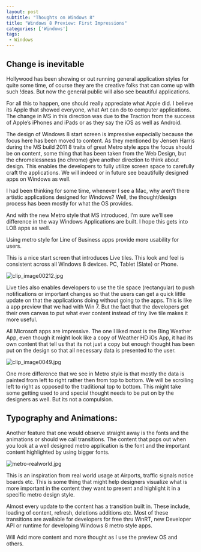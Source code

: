 ```yaml
---
layout: post
subtitle: "Thoughts on Windows 8"
title: "Windows 8 Preview: First Impressions"
categories: ['Windows']
tags:
 - Windows
---
```


## Change is inevitable

Hollywood has been showing or out running general application styles for quite some time, of course they are the creative folks that can come up with such !deas. But now the general public will also see beautiful applications.

For all this to happen, one should really appreciate what Apple did. I believe its Apple that showed everyone, what Art can do to computer applications. The change in MS in this direction was due to the Traction from the success of Apple’s iPhones and iPads or as they say the iOS as well as Android.

The design of Windows 8 start screen is impressive especially because the focus here has been moved to content. As they mentioned by Jensen Harris during the MS build 2011 8 traits of great Metro style apps the focus should be on content, some thing that has been taken from the Web Design, but the chromelessness (no chrome) give another direction to think about design. This enables the developers to fully utilize screen space to carefully craft the applications. We will indeed or in future see beautifully designed apps on Windows as well.

I had been thinking for some time, whenever I see a Mac, why aren’t there artistic applications designed for Windows? Well, the thought/design process has been mostly for what the OS provides.

And with the new Metro style that MS introduced, I’m sure we’ll see difference in the way Windows Applications are built. I hope this gets into LOB apps as well.

Using metro style for Line of Business apps provide more usability for users.

This is a nice start screen that introduces Live tiles. This look and feel is consistent across all Windows 8 devices. PC, Tablet (Slate) or Phone.

![clip_image00212.jpg]({{site.baseurl}}/img/clip_image00212.jpg)

Live tiles also enables developers to use the tile space (rectangular) to push notifications or important changes so that the users can get a quick little update on that the applications doing without going to the apps. This is like a app preview that we had with Win 7. But the fact that the developers get their own canvas to put what ever content instead of tiny live tile makes it more useful.

All Microsoft apps are impressive. The one I liked most is the Bing Weather App, even though it might look like a copy of Weather HD iOs App, it had its own content that tell us that its not just a copy but enough thought has been put on the design so that all necessary data is presented to the user.

![clip_image0049.jpg]({{site.baseurl}}/img/clip_image0049.jpg)


One more difference that we see in Metro style is that mostly the data is painted from left to right rather then from top to bottom. We will be scrolling left to right as opposed to the traditional top to bottom. This might take some getting used to and special thought needs to be put on by the designers as well. But its not a compulsion.

## Typography and Animations:

Another feature that one would observe straight away is the fonts and the animations or should we call transitions. The content that pops out when you look at a well designed metro application is the font and the important content highlighted by using bigger fonts.

![metro-realworld.jpg]({{site.baseurl}}/img/metro-realworld.jpg)


This is an inspiration from real world usage at Airports, traffic signals notice boards etc. This is some thing that might help designers visualize what is more important in the content they want to present and highlight it in a specific metro design style.

Almost every update to the content has a transition built in. These include, loading of content, refresh, deletions additions etc. Most of these transitions are available for developers for free thru WinRT, new Developer API or runtime for developing Windows 8 metro style apps.

Will Add more content and more thought as I use the preview OS and others.
